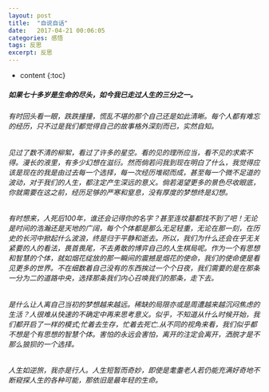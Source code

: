 ```yaml
---
layout: post
title:  "自说自话"
date:   2017-04-21 00:06:05
categories: 感悟
tags: 反思
excerpt: 反思
---
```



* content
{:toc}





##### 如果七十多岁是生命的尽头，如今我已走过人生的三分之一。



###### 有时回头看一眼，跌跌撞撞，慌乱不堪的那个自己还是如此清晰。每个人都有难忘的经历，只不过是我们都觉得自己的故事格外深刻而已，实然自知。
###### 见过了数不清的柳絮，看过了许多的星空。看的见的理所应当，看不见的求索不得。漫长的液里，有多少幻想在滋衍。然而倘若问我到现在明白了什么，我觉得应该是现在的我是由过去每一个选择，每一次经历堆砌而成，甚至每一个微不足道的波动，对于我们的人生，都注定产生深远的意义。倘若渴望更多的景色尽收眼底，你就需要在这之前，经历足够的严寒和窒息，没有厚度的梦想终是幻想。

###### 有时想来，人死后100年，谁还会记得你的名字？甚至连坟墓都找不到了吧！无论是时间的浩瀚还是天地的广阔，每个个体都是那么无足轻重，无论在那一刻，在历史的长河中掀起什么波浪，终是归于平静和逝去。所以，我们为什么还会在乎无关紧要的人的看法，畏首畏尾，不去勇敢的博弈自己的人生棋局呢。作为一个有思想和智慧的个体，就如烟花绽放的那一瞬间的震撼是烟花的使命，我们的使命便是看见更多的世界。不在细数着自己没有的东西挨过一个个日夜，我们需要的是在那条一分为二的道路中央，选择那条我们内心召唤我们的那条，走下去。

###### 是什么让人离自己当初的梦想越来越远。稀缺的局限亦或是周遭越来越沉闷焦虑的生活？人很难从快速的不确定中再来思考意义。似乎，不知道从什么时候开始，我们都开启了一样的模式;忙着去生存，忙着去死亡.从不同的视角来看，我们似乎都不想是个有思想的智慧个体。害怕的永远会害怕，离开的注定会离开，洒脱才是不那么狼狈的一个选择。


###### 人生如逆旅，我亦是行人。人生短暂而奇妙，即使是耄耋老人若仍能充满好奇地不断窥探人生的各种可能，那依旧是最年轻的生命。

